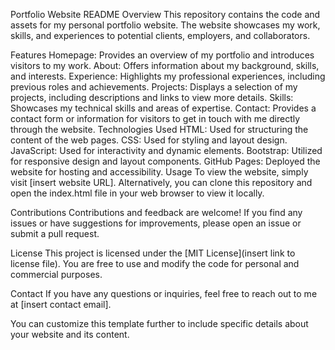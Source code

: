 
Portfolio Website README
Overview
This repository contains the code and assets for my personal portfolio website. The website showcases my work, skills, and experiences to potential clients, employers, and collaborators.

Features
Homepage: Provides an overview of my portfolio and introduces visitors to my work.
About: Offers information about my background, skills, and interests.
Experience: Highlights my professional experiences, including previous roles and achievements.
Projects: Displays a selection of my projects, including descriptions and links to view more details.
Skills: Showcases my technical skills and areas of expertise.
Contact: Provides a contact form or information for visitors to get in touch with me directly through the website.
Technologies Used
HTML: Used for structuring the content of the web pages.
CSS: Used for styling and layout design.
JavaScript: Used for interactivity and dynamic elements.
Bootstrap: Utilized for responsive design and layout components.
GitHub Pages: Deployed the website for hosting and accessibility.
Usage
To view the website, simply visit [insert website URL]. Alternatively, you can clone this repository and open the index.html file in your web browser to view it locally.

Contributions
Contributions and feedback are welcome! If you find any issues or have suggestions for improvements, please open an issue or submit a pull request.

License
This project is licensed under the [MIT License](insert link to license file). You are free to use and modify the code for personal and commercial purposes.

Contact
If you have any questions or inquiries, feel free to reach out to me at [insert contact email].

You can customize this template further to include specific details about your website and its content.